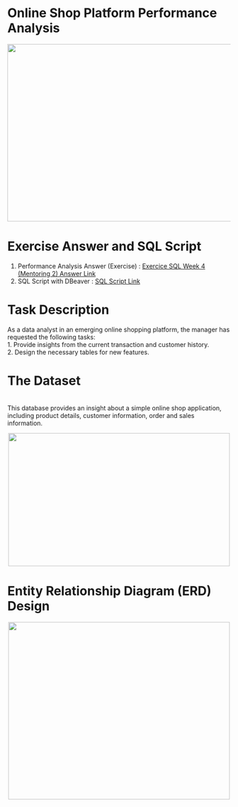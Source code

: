# Online Shop Platform Performance Analysis
<div align="center">
  <img src="https://github.com/user-attachments/assets/ed871daa-d471-461c-b566-b57ca0e1cb1c" width="600" height="400">
</div>

# Exercise Answer and SQL Script
1. Performance Analysis Answer (Exercise) : [Exercice SQL Week 4 (Mentoring 2) Answer Link](https://github.com/oktaviorezap/PacmannAcademy-Online-Shop-Performance-Analysis-with-SQL/blob/main/Online%20Shop%20Platform%20Performance%20Analysis%20(Exercise%20Week%204)%20-%20Oktavio%20Reza%20Putra.pdf)
2. SQL Script with DBeaver : [SQL Script Link](https://github.com/oktaviorezap/PacmannAcademy-Online-Shop-Performance-Analysis-with-SQL/blob/main/Oktavio%20Reza%20Putra_Exercise%20Week%204%20-%20Mentoring%202.sql)

# Task Description
As a data analyst in an emerging online shopping platform, the manager has requested the following tasks:
<br> 1. Provide insights from the current transaction and customer history.
<br> 2. Design the necessary tables for new features.

# The Dataset
<br>This database provides an insight about a simple online shop application, including product details, customer information, order and sales information. 
<div align="center">
  <img src="https://github.com/user-attachments/assets/9c2b81c4-c0f5-45ef-8089-6faacbb59e2e" width="500" height="300">
</div>

# Entity Relationship Diagram (ERD) Design
<div align="center">
  <img src="https://github.com/user-attachments/assets/cab843bc-6bc9-4d70-99b6-c4ba8e2ff763" width="500" height="400">
</div>
